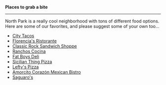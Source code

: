 **Places to grab a bite**

-------------------

North Park is a really cool neighborhood with tons of different food options.  
Here are some of our favorites, and please suggest some of your own too...

- [City Tacos](https://citytacossd.com/)
- [Florencia's Ristorante](http://www.florenciassandiego.com/)
- [Classic Rock Sandwich Shoppe](http://www.sandwichessandiego.com/)
- [Ranchos Cocina](http://ranchoscocinanorthpark.com/)
- [Fat Boys Deli](http://fatboysdeliandspirits.com/menu/)
- [Sicilian Thing Pizza](http://www.sicilianthingpizza.com/)
- [Lefty's Pizza](http://www.leftyspizza.com/)
- [Amorcito Corazón Mexican Bistro](http://www.amorcitocorazonsd.com/)
- [Saguaro's](http://www.saguarosmexicanfood.com/)


